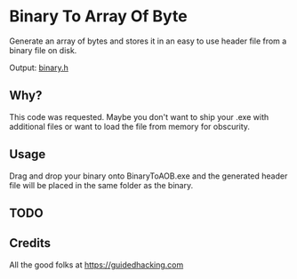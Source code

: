 # Binary To Array Of Byte

Generate an array of bytes and stores it in an easy to use header file from a binary file on disk.

Output:
[binary.h](https://image.prntscr.com/image/mLg9tFAuTKuDdA8GTt8xKA.png)

## Why?

This code was requested.  Maybe you don't want to ship your .exe with additional files or want to load the file from memory for obscurity.

## Usage

Drag and drop your binary onto BinaryToAOB.exe and the generated header file will be placed in the same folder as the binary.

## TODO

## Credits

All the good folks at https://guidedhacking.com